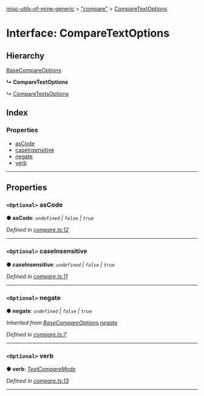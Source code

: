 [misc-utils-of-mine-generic](../README.md) > ["compare"](../modules/_compare_.md) > [CompareTextOptions](../interfaces/_compare_.comparetextoptions.md)

# Interface: CompareTextOptions

## Hierarchy

 [BaseCompareOptions](_compare_.basecompareoptions.md)

**↳ CompareTextOptions**

↳  [CompareTextsOptions](_compare_.comparetextsoptions.md)

## Index

### Properties

* [asCode](_compare_.comparetextoptions.md#ascode)
* [caseInsensitive](_compare_.comparetextoptions.md#caseinsensitive)
* [negate](_compare_.comparetextoptions.md#negate)
* [verb](_compare_.comparetextoptions.md#verb)

---

## Properties

<a id="ascode"></a>

### `<Optional>` asCode

**● asCode**: *`undefined` \| `false` \| `true`*

*Defined in [compare.ts:12](https://github.com/cancerberoSgx/misc-utils-of-mine/blob/dca33e4/misc-utils-of-mine-generic/src/compare.ts#L12)*

___
<a id="caseinsensitive"></a>

### `<Optional>` caseInsensitive

**● caseInsensitive**: *`undefined` \| `false` \| `true`*

*Defined in [compare.ts:11](https://github.com/cancerberoSgx/misc-utils-of-mine/blob/dca33e4/misc-utils-of-mine-generic/src/compare.ts#L11)*

___
<a id="negate"></a>

### `<Optional>` negate

**● negate**: *`undefined` \| `false` \| `true`*

*Inherited from [BaseCompareOptions](_compare_.basecompareoptions.md).[negate](_compare_.basecompareoptions.md#negate)*

*Defined in [compare.ts:7](https://github.com/cancerberoSgx/misc-utils-of-mine/blob/dca33e4/misc-utils-of-mine-generic/src/compare.ts#L7)*

___
<a id="verb"></a>

### `<Optional>` verb

**● verb**: *[TextCompareMode](../modules/_compare_.md#textcomparemode)*

*Defined in [compare.ts:13](https://github.com/cancerberoSgx/misc-utils-of-mine/blob/dca33e4/misc-utils-of-mine-generic/src/compare.ts#L13)*

___

